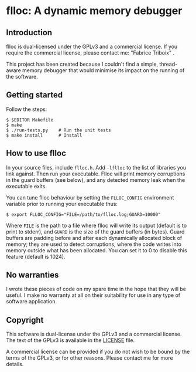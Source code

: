 flloc: A dynamic memory debugger
================================


Introduction
------------

flloc is dual-licensed under the GPLv3 and a commercial license. If you
require the commercial license, please contact me: "Fabrice Triboix"
<ftriboix-at-gmail-dot-com>.

This project has been created because I couldn't find a simple,
thread-aware memory debugger that would minimise its impact on the
running of the software.


Getting started
---------------

Follow the steps:

    $ $EDITOR Makefile
    $ make
    $ ./run-tests.py    # Run the unit tests
    $ make install      # Install


How to use flloc
----------------

In your source files, include `flloc.h`. Add `-lflloc` to the list of
libraries you link against. Then run your executable. Flloc will print
memory corruptions in the guard buffers (see below), and any detected
memory leak when the executable exits.

You can tune flloc behaviour by setting the `FLLOC_CONFIG` environment
variable prior to running your executable thus:

    $ export FLLOC_CONFIG="FILE=/path/to/flloc.log;GUARD=10000"

Where `FILE` is the path to a file where flloc will write its output
(default is to print to stderr), and `GUARD` is the size of the guard
buffers (in bytes). Guard buffers are padding before and after each
dynamically allocated block of memory; they are used to detect
corruptions, where the code writes into memory outside what has been
allocated. You can set it to 0 to disable this feature (default is
1024).


No warranties
-------------

I wrote these pieces of code on my spare time in the hope that they will
be useful. I make no warranty at all on their suitability for use in
any type of software application.


Copyright
---------

This software is dual-license under the GPLv3 and a commercial license.
The text of the GPLv3 is available in the [LICENSE](LICENSE) file.

A commercial license can be provided if you do not wish to be bound by
the terms of the GPLv3, or for other reasons. Please contact me for more
details.

